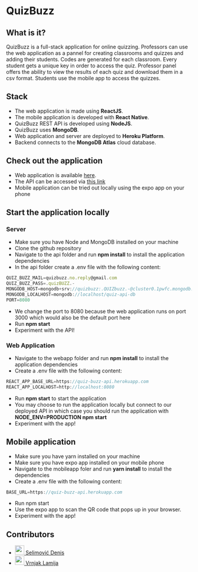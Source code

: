 # QuizBuzz

## What is it?
QuizBuzz is a full-stack application for online quizzing. Professors can use the web application as a pannel for creating classrooms and quizzes and adding 
their students. Codes are generated for each classroom. Every student gets a unique key in order to access the quiz. Professor panel offers the ability to 
view the results of each quiz and download them in a csv format. Students use the mobile app to access the quizzes. 

## Stack
* The web application is made using __ReactJS__. 
* The mobile application is developed with __React Native__. 
* QuizBuzz REST API is developed using __NodeJS__. 
* QuizBuzz uses __MongoDB__.
* Web application and server are deployed to __Heroku Platform__.
* Backend connects to the __MongoDB Atlas__ cloud database.

## Check out the application
* Web application is available [here](#).
* The API can be accessed via [this link](https://quiz-buzz-api.herokuapp.com)
* Mobile application can be tried out locally using the expo app on your phone

## Start the application locally

### Server
* Make sure you have Node and MongoDB installed on your machine
* Clone the github repository
* Navigate to the api folder and run __npm install__ to install the application dependencies
* In the api folder create a .env file with the following content: 

```javascript
QUIZ_BUZZ_MAIL=quizbuzz.no.reply@gmail.com
QUIZ_BUZZ_PASS=.quizBUZZ.-
MONGODB_HOST=mongodb+srv://quizbuzz:.QUIZbuzz.-@cluster0.1pwfc.mongodb.net/quiz-api-db?retryWrites=true&w=majority
MONGODB_LOCALHOST=mongodb://localhost/quiz-api-db
PORT=8080
```
* We change the port to 8080 because the web application runs on port 3000 which would also be the default port here
* Run __npm start__
* Experiment with the API!

### Web Application
* Navigate to the webapp folder and run __npm install__ to install the application dependencies
* Create a .env file with the following content:

```javascript
REACT_APP_BASE_URL=https://quiz-buzz-api.herokuapp.com
REACT_APP_LOCALHOST=http://localhost:8080
```
* Run __npm start__ to start the application
* You may choose to run the application locally but connect to our deployed API in which case you should run the application with 
__NODE_ENV=PRODUCTION npm start__
* Experiment with the app!

## Mobile application
* Make sure you have yarn installed on your machine 
* Make sure you have expo app installed on your mobile phone
* Navigate to the mobileapp foler and run __yarn install__ to install the dependencies
* Create a .env file with the following content:

```javascript
BASE_URL=https://quiz-buzz-api.herokuapp.com
```
* Run npm start 
* Use the expo app to scan the QR code that pops up in your browser. 
* Experiment with the app!

## Contributors

* <a href="https://github.com/dselimovic1" target="_blank"><img width="25px" height="25px" src="https://github.com/dselimovic1.png"> Selimović Denis</a>
* <a href="https://github.com/lvrnjak1" target="_blank"><img width="25px" height="25px" src="https://github.com/lvrnjak1.png"> Vrnjak Lamija</a>
